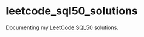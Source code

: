 # leetcode_sql50_solutions
Documenting my [LeetCode SQL50](https://leetcode.com/studyplan/top-sql-50/) solutions.

